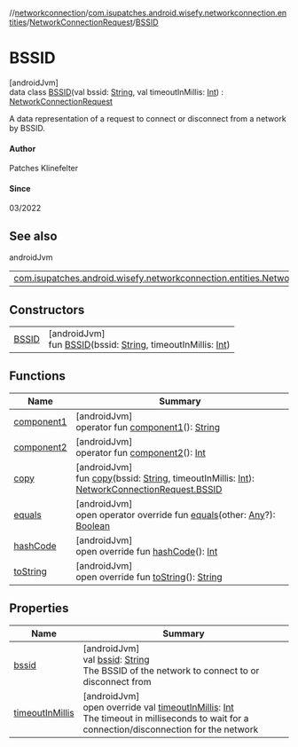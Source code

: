 //[networkconnection](../../../../index.md)/[com.isupatches.android.wisefy.networkconnection.entities](../../index.md)/[NetworkConnectionRequest](../index.md)/[BSSID](index.md)

# BSSID

[androidJvm]\
data class [BSSID](index.md)(val bssid: [String](https://kotlinlang.org/api/latest/jvm/stdlib/kotlin/-string/index.html), val timeoutInMillis: [Int](https://kotlinlang.org/api/latest/jvm/stdlib/kotlin/-int/index.html)) : [NetworkConnectionRequest](../index.md)

A data representation of a request to connect or disconnect from a network by BSSID.

#### Author

Patches Klinefelter

#### Since

03/2022

## See also

androidJvm

| | |
|---|---|
| [com.isupatches.android.wisefy.networkconnection.entities.NetworkConnectionRequest](../index.md) |  |

## Constructors

| | |
|---|---|
| [BSSID](-b-s-s-i-d.md) | [androidJvm]<br>fun [BSSID](-b-s-s-i-d.md)(bssid: [String](https://kotlinlang.org/api/latest/jvm/stdlib/kotlin/-string/index.html), timeoutInMillis: [Int](https://kotlinlang.org/api/latest/jvm/stdlib/kotlin/-int/index.html)) |

## Functions

| Name | Summary |
|---|---|
| [component1](component1.md) | [androidJvm]<br>operator fun [component1](component1.md)(): [String](https://kotlinlang.org/api/latest/jvm/stdlib/kotlin/-string/index.html) |
| [component2](component2.md) | [androidJvm]<br>operator fun [component2](component2.md)(): [Int](https://kotlinlang.org/api/latest/jvm/stdlib/kotlin/-int/index.html) |
| [copy](copy.md) | [androidJvm]<br>fun [copy](copy.md)(bssid: [String](https://kotlinlang.org/api/latest/jvm/stdlib/kotlin/-string/index.html), timeoutInMillis: [Int](https://kotlinlang.org/api/latest/jvm/stdlib/kotlin/-int/index.html)): [NetworkConnectionRequest.BSSID](index.md) |
| [equals](../../-network-connection-result/-disconnect-request-sent/index.md#585090901%2FFunctions%2F-1202619134) | [androidJvm]<br>open operator override fun [equals](../../-network-connection-result/-disconnect-request-sent/index.md#585090901%2FFunctions%2F-1202619134)(other: [Any](https://kotlinlang.org/api/latest/jvm/stdlib/kotlin/-any/index.html)?): [Boolean](https://kotlinlang.org/api/latest/jvm/stdlib/kotlin/-boolean/index.html) |
| [hashCode](../../-network-connection-result/-disconnect-request-sent/index.md#1794629105%2FFunctions%2F-1202619134) | [androidJvm]<br>open override fun [hashCode](../../-network-connection-result/-disconnect-request-sent/index.md#1794629105%2FFunctions%2F-1202619134)(): [Int](https://kotlinlang.org/api/latest/jvm/stdlib/kotlin/-int/index.html) |
| [toString](../../-network-connection-result/-disconnect-request-sent/index.md#1616463040%2FFunctions%2F-1202619134) | [androidJvm]<br>open override fun [toString](../../-network-connection-result/-disconnect-request-sent/index.md#1616463040%2FFunctions%2F-1202619134)(): [String](https://kotlinlang.org/api/latest/jvm/stdlib/kotlin/-string/index.html) |

## Properties

| Name | Summary |
|---|---|
| [bssid](bssid.md) | [androidJvm]<br>val [bssid](bssid.md): [String](https://kotlinlang.org/api/latest/jvm/stdlib/kotlin/-string/index.html)<br>The BSSID of the network to connect to or disconnect from |
| [timeoutInMillis](timeout-in-millis.md) | [androidJvm]<br>open override val [timeoutInMillis](timeout-in-millis.md): [Int](https://kotlinlang.org/api/latest/jvm/stdlib/kotlin/-int/index.html)<br>The timeout in milliseconds to wait for a connection/disconnection for the network |
